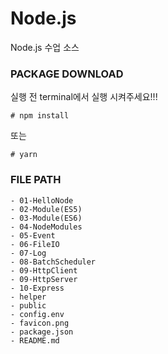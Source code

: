 # Node.js

Node.js 수업 소스

### PACKAGE DOWNLOAD

실행 전 terminal에서 실행 시켜주세요!!!

```
# npm install
```

또는

```
# yarn
```

### FILE PATH

```
- 01-HelloNode
- 02-Module(ES5)
- 03-Module(ES6)
- 04-NodeModules
- 05-Event
- 06-FileIO
- 07-Log
- 08-BatchScheduler
- 09-HttpClient
- 09-HttpServer
- 10-Express
- helper
- public
- config.env
- favicon.png
- package.json
- README.md
```
